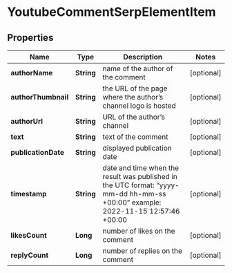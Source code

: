 

# YoutubeCommentSerpElementItem


## Properties

| Name | Type | Description | Notes |
|------------ | ------------- | ------------- | -------------|
|**authorName** | **String** | name of the author of the comment |  [optional] |
|**authorThumbnail** | **String** | the URL of the page where the author’s channel logo is hosted |  [optional] |
|**authorUrl** | **String** | URL of the author’s channel |  [optional] |
|**text** | **String** | text of the comment |  [optional] |
|**publicationDate** | **String** | displayed publication date |  [optional] |
|**timestamp** | **String** | date and time when the result was published in the UTC format: “yyyy-mm-dd hh-mm-ss +00:00” example: 2022-11-15 12:57:46 +00:00 |  [optional] |
|**likesCount** | **Long** | number of likes on the comment |  [optional] |
|**replyCount** | **Long** | number of replies on the comment |  [optional] |




